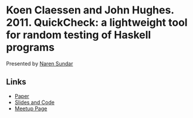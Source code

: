 # Koen Claessen and John Hughes. 2011. QuickCheck: a lightweight tool for random testing of Haskell programs

Presented by [Naren Sundar][presenter]

## Links
- [Paper][paper]
- [Slides and Code][slides]
- [Meetup Page][meetup]

[presenter]: https://github.com/nanonaren
[paper]: http://www.cs.tufts.edu/~nr/cs257/archive/john-hughes/quick.pdf 
[slides]: http://nanonaren.wordpress.com/2014/10/11/quickcheck/
[meetup]: http://www.meetup.com/Papers-we-love-Bangalore/events/207538032/

